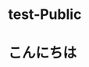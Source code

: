 # test-Public
<!DOCTYPE html>
<html>
<head>
<meta charset="UTF-8">
<title>TipsNote : こんにちは</title>
</head>

<body>
<main>
  <h1>こんにちは</h1>
</main>

<script>
console.log('GitHub Pages Sample');
</script>
</body>
</html>
